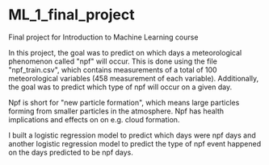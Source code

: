 # ML_1_final_project
Final project for Introduction to Machine Learning course

In this project, the goal was to predict on which days a meteorological phenomenon called "npf" will occur. This is done using the file "npf_train.csv", which contains measurements of a total of 100 meteorological variables (458 measurement of each variable). Additionally, the goal was to predict which type of npf will occur on a given day.


Npf is short for "new particle formation", which means large particles forming from smaller particles in the atmosphere. Npf has health implications and effects on on e.g. cloud formation.

I built a logistic regression model to predict which days were npf days and another logistic regression model to predict the type of npf event happened on the days predicted to be npf days. 

